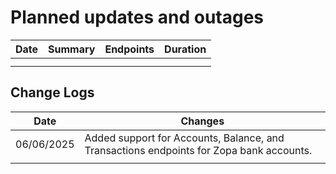 # Planned updates and outages


| Date        | Summary        | Endpoints        | Duration |
|-------------|----------------|------------------|----------|
|             |                |                  |          |
|             |                |                  |          |


## Change Logs

| Date       | Changes                                                                                  |
|------------|------------------------------------------------------------------------------------------|
|06/06/2025  |Added support for Accounts, Balance, and Transactions endpoints for Zopa bank accounts.   |
|            |                                                                                          |

